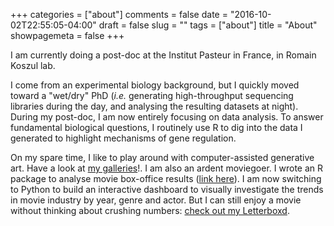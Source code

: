 +++
categories = ["about"]
comments = false
date = "2016-10-02T22:55:05-04:00"
draft = false
slug = ""
tags = ["about"]
title = "About"
showpagemeta = false
+++

I am currently doing a post-doc at the Institut Pasteur in France, in Romain Koszul lab. 

I come from an experimental biology background, but I quickly moved toward a "wet/dry" PhD (*i.e.* generating high-throughput sequencing libraries during the day, and analysing the resulting datasets at night). During my post-doc, I am now entirely focusing on data analysis. To answer fundamental biological questions, I routinely use R to dig into the data I generated to highlight mechanisms of gene regulation.  

On my spare time, I like to play around with computer-assisted generative art. Have a look at [my galleries](https://jserizay.com/galleries/)!. I am also an ardent moviegoer. I wrote an R package to analyse movie box-office results ([link here](https://github.com/js2264/moviestats)). I am now switching to Python to build an interactive dashboard to visually investigate the trends in movie industry by year, genre and actor. But I can still enjoy a movie without thinking about crushing numbers: [check out my Letterboxd](https://letterboxd.com/jserizay/).
